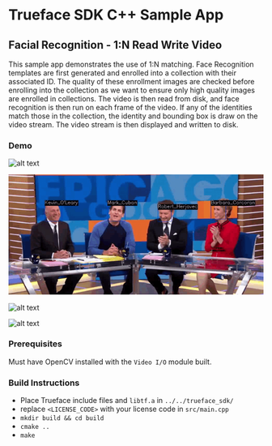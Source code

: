# Trueface SDK C++ Sample App
## Facial Recognition - 1:N Read Write Video
This sample app demonstrates the use of 1:N matching. 
Face Recognition templates are first generated and enrolled into a collection with their associated ID.
The quality of these enrollment images are checked before enrolling into the collection as we want to ensure only high quality images are enrolled in collections.
The video is then read from disk, and face recognition is then run on each frame of the video.
If any of the identities match those in the collection, the identity and bounding box is draw on the video stream.
The video stream is then displayed and written to disk.

### Demo
![alt text](./demo_gifs/demo1.gif)

![alt text](./demo_gifs/demo2.gif)

![alt text](./demo_gifs/demo3.gif)

![alt text](./demo_gifs/demo4.gif)

### Prerequisites
Must have OpenCV installed with the `Video I/O` module built. 

### Build Instructions
* Place Trueface include files and `libtf.a` in `../../trueface_sdk/`
* replace `<LICENSE_CODE>` with your license code in `src/main.cpp`
* `mkdir build && cd build`
* `cmake ..`
* `make`
